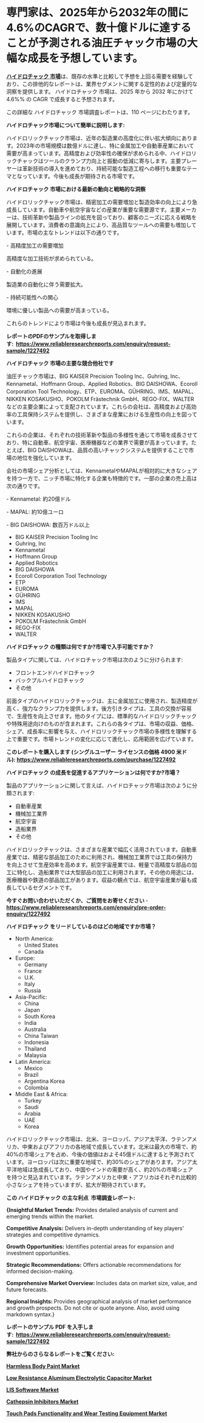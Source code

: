 <p><h1>専門家は、2025年から2032年の間に4.6%のCAGRで、数十億ドルに達することが予測される油圧チャック市場の大幅な成長を予想しています。</h1></p><p data-sourcepos="1:1-1:157"><strong><a href="https://www.reliableresearchreports.com/hydraulic-chuck-r1227492?utm_campaign=107&utm_medium=36&utm_source=Github&utm_content=ia&utm_term=13032025&utm_id=hydraulic-chuck">ハイドロチャック 市場</a></strong>は、既存の水準と比較して予想を上回る需要を経験しており、この排他的なレポートは、業界セグメントに関する定性的および定量的な洞察を提供します。 ハイドロチャック 市場は、2025 年から 2032 年にかけて 4.6%% の CAGR で成長すると予想されます。</p>
<p data-sourcepos="3:1-3:50">この詳細な ハイドロチャック 市場調査レポートは、110 ページにわたります。</p>
<p><strong>ハイドロチャック市場について簡単に説明します:</strong></p>
<p><p>ハイドロリックチャック市場は、近年の製造業の高度化に伴い拡大傾向にあります。2023年の市場規模は数億ドルに達し、特に金属加工や自動車産業において需要が高まっています。高精度および効率性の確保が求められる中、ハイドロリックチャックはツールのクランプ力向上と振動の低減に寄与します。主要プレーヤーは革新技術の導入を進めており、持続可能な製造工程への移行も重要なテーマとなっています。今後も成長が期待される市場です。</p></p>
<p><strong>ハイドロチャック 市場における最新の動向と戦略的な洞察</strong></p>
<p><p>ハイドロリックチャック市場は、精密加工の需要増加と製造効率の向上により急成長しています。自動車や航空宇宙などの産業が重要な需要源です。主要メーカーは、技術革新や製品ラインの拡充を図っており、顧客のニーズに応える戦略を展開しています。消費者の意識向上により、高品質なツールへの需要も増加しています。市場の主なトレンドは以下の通りです。</p><p>- 高精度加工の需要増加</p><p>  高精度な加工技術が求められている。</p><p>  </p><p>- 自動化の進展</p><p>  製造業の自動化に伴う需要拡大。</p><p>  </p><p>- 持続可能性への関心</p><p>  環境に優しい製品への需要が高まっている。</p><p>  </p><p>これらのトレンドにより市場は今後も成長が見込まれます。</p></p>
<p><strong>レポートのPDFのサンプルを取得します</strong><strong>:&nbsp;&nbsp;<a href="https://www.reliableresearchreports.com/enquiry/request-sample/1227492?utm_campaign=107&utm_medium=36&utm_source=Github&utm_content=ia&utm_term=13032025&utm_id=hydraulic-chuck">https://www.reliableresearchreports.com/enquiry/request-sample/1227492</a></strong></p>
<p><strong>ハイドロチャック 市場の主要な競合他社です</strong></p>
<p><p>油圧チャック市場は、BIG KAISER Precision Tooling Inc、Guhring, Inc、Kennametal、Hoffmann Group、Applied Robotics、BIG DAISHOWA、Ecoroll Corporation Tool Technology、ETP、EUROMA、GÜHRING、IMS、MAPAL、NIKKEN KOSAKUSHO、POKOLM Frästechnik GmbH、REGO-FIX、WALTERなどの主要企業によって支配されています。これらの会社は、高精度および高効率の工具保持システムを提供し、さまざまな産業における生産性の向上を図っています。</p><p>これらの企業は、それぞれの技術革新や製品の多様性を通じて市場を成長させており、特に自動車、航空宇宙、医療機器などの業界で需要が高まっています。たとえば、BIG DAISHOWAは、品質の高いチャックシステムを提供することで市場の地位を強化しています。</p><p>会社の市場シェア分析としては、KennametalやMAPALが相対的に大きなシェアを持つ一方で、ニッチ市場に特化する企業も特徴的です。一部の企業の売上高は次の通りです。</p><p>- Kennametal: 約20億ドル</p><p>- MAPAL: 約10億ユーロ</p><p>- BIG DAISHOWA: 数百万ドル以上</p></p>
<p><ul><li>BIG KAISER Precision Tooling Inc</li><li>Guhring, Inc</li><li>Kennametal</li><li>Hoffmann Group</li><li>Applied Robotics</li><li>BIG DAISHOWA</li><li>Ecoroll Corporation Tool Technology</li><li>ETP</li><li>EUROMA</li><li>GÜHRING</li><li>IMS</li><li>MAPAL</li><li>NIKKEN KOSAKUSHO</li><li>POKOLM Frästechnik GmbH</li><li>REGO-FIX</li><li>WALTER</li></ul></p>
<p><strong>ハイドロチャック の種類は何ですか?市場で入手可能ですか？</strong></p>
<p>製品タイプに関しては、ハイドロチャック市場は次のように分けられます:</p>
<p><ul><li>フロントエンドハイドロチャック</li><li>バックプルハイドロチャック</li><li>その他</li></ul></p>
<p><p>前面タイプのハイドロリックチャックは、主に金属加工に使用され、製造精度が高く、強力なクランプ力を提供します。後方引きタイプは、工具の交換が容易で、生産性を向上させます。他のタイプには、標準的なハイドロリックチャックや特殊用途向けのものが含まれます。これらの各タイプは、市場の収益、価格、シェア、成長率に影響を与え、ハイドロリックチャック市場の多様性を理解する上で重要です。市場トレンドの変化に応じて進化し、応用範囲を広げています。</p></p>
<p><strong>このレポートを購入します (シングルユーザー ライセンスの価格 4900 米ドル):&nbsp;<a href="https://www.reliableresearchreports.com/purchase/1227492?utm_campaign=107&utm_medium=36&utm_source=Github&utm_content=ia&utm_term=13032025&utm_id=hydraulic-chuck">https://www.reliableresearchreports.com/purchase/1227492</a></strong></p>
<p><strong>ハイドロチャック の成長を促進するアプリケーションは何ですか?市場？</strong></p>
<p>製品のアプリケーションに関して言えば、ハイドロチャック市場は次のように分類されます:</p>
<p><ul><li>自動車産業</li><li>機械加工業界</li><li>航空宇宙</li><li>造船業界</li><li>その他</li></ul></p>
<p><p>ハイドロリックチャックは、さまざまな産業で幅広く活用されています。自動車産業では、精密な部品加工のために利用され、機械加工業界では工具の保持力を向上させて生産効率を高めます。航空宇宙産業では、軽量で高精度な部品の加工に特化し、造船業界では大型部品の加工に利用されます。その他の用途には、医療機器や鉄道の部品加工があります。収益の観点では、航空宇宙産業が最も成長しているセグメントです。</p></p>
<p><strong>今すぐお問い合わせいただくか、ご質問をお寄せください</strong><strong>&nbsp;</strong>-<strong><a href="https://www.reliableresearchreports.com/enquiry/pre-order-enquiry/1227492?utm_campaign=107&utm_medium=36&utm_source=Github&utm_content=ia&utm_term=13032025&utm_id=hydraulic-chuck">https://www.reliableresearchreports.com/enquiry/pre-order-enquiry/1227492</a></strong></p>
<p><strong>ハイドロチャック をリードしているのはどの地域ですか市場？</strong></p>
<p><ul>
    <li>
        North America:
        <ul>
            <li>United States</li>
            <li>Canada</li>
        </ul>
    </li>
    <li>
        Europe:
        <ul>
            <li>Germany</li>
            <li>France</li>
            <li>U.K.</li>
            <li>Italy</li>
            <li>Russia</li>
        </ul>
    </li>
    <li>
        Asia-Pacific:
        <ul>
            <li>China</li>
            <li>Japan</li>
            <li>South Korea</li>
            <li>India</li>
            <li>Australia</li>
            <li>China Taiwan</li>
            <li>Indonesia</li>
            <li>Thailand</li>
            <li>Malaysia</li>
        </ul>
    </li>
    <li>
        Latin America:
        <ul>
            <li>Mexico</li>
            <li>Brazil</li>
            <li>Argentina Korea</li>
            <li>Colombia</li>
        </ul>
    </li>
    <li>
        Middle East & Africa:
        <ul>
            <li>Turkey</li>
            <li>Saudi</li>
            <li>Arabia</li>
            <li>UAE</li>
            <li>Korea</li>
        </ul>
    </li>
    </ul></p>
<p><p>ハイドロリックチャック市場は、北米、ヨーロッパ、アジア太平洋、ラテンアメリカ、中東およびアフリカの各地域で成長しています。北米は最大の市場で、約40%の市場シェアを占め、今後の価値はおよそ45億ドルに達すると予測されています。ヨーロッパは次に重要な地域で、約30%のシェアがあります。アジア太平洋地域は急成長しており、中国やインドの需要が高く、約20%の市場シェアを持つと見込まれています。ラテンアメリカと中東・アフリカはそれぞれ比較的小さなシェアを持っていますが、拡大が期待されています。</p></p>
<p><strong>この ハイドロチャック の主な利点&nbsp; 市場調査レポート:</strong></p>
<p><strong>{Insightful Market Trends:</strong> Provides detailed analysis of current and emerging trends within the market.</p>
<p><strong>Competitive Analysis:</strong> Delivers in-depth understanding of key players' strategies and competitive dynamics.</p>
<p><strong>Growth Opportunities:</strong> Identifies potential areas for expansion and investment opportunities.</p>
<p><strong>Strategic Recommendations:</strong> Offers actionable recommendations for informed decision-making.</p>
<p><strong>Comprehensive Market Overview: </strong>Includes data on market size, value, and future forecasts.</p>
<p><strong>Regional Insights: </strong>Provides geographical analysis of market performance and growth prospects. Do not cite or quote anyone. Also, avoid using markdown syntax.}</p>
<p><strong>レポートのサンプル PDF を入手します:&nbsp;</strong><strong>&nbsp;<a href="https://www.reliableresearchreports.com/enquiry/request-sample/1227492?utm_campaign=107&utm_medium=36&utm_source=Github&utm_content=ia&utm_term=13032025&utm_id=hydraulic-chuck">https://www.reliableresearchreports.com/enquiry/request-sample/1227492</a></strong></p>
<p></p>
<p></p>
<p></p>
<p></p>
<p><strong>弊社からのさらなるレポートをご覧ください:</strong></p>
<p><strong><p><a href="https://github.com/drielvinki/Market-Research-Report-List-1/blob/main/harmless-body-paint-market.md?utm_campaign=107&utm_medium=36&utm_source=Github&utm_content=ia&utm_term=13032025&utm_id=hydraulic-chuck">Harmless Body Paint Market</a></p><p><a href="https://github.com/latzerelfigo48/Market-Research-Report-List-1/blob/main/low-resistance-aluminum-electrolytic-capacitor-market.md?utm_campaign=107&utm_medium=36&utm_source=Github&utm_content=ia&utm_term=13032025&utm_id=hydraulic-chuck">Low Resistance Aluminum Electrolytic Capacitor Market</a></p><p><a href="https://github.com/ghaligopezf5/Market-Research-Report-List-1/blob/main/lis-software-market.md?utm_campaign=107&utm_medium=36&utm_source=Github&utm_content=ia&utm_term=13032025&utm_id=hydraulic-chuck">LIS Software Market</a></p><p><a href="https://github.com/moratronak3q/Market-Research-Report-List-1/blob/main/cathepsin-inhibitors-market.md?utm_campaign=107&utm_medium=36&utm_source=Github&utm_content=ia&utm_term=13032025&utm_id=hydraulic-chuck">Cathepsin Inhibitors Market</a></p><p><a href="https://github.com/pilukypalis/Market-Research-Report-List-1/blob/main/touch-pads-functionality-and-wear-testing-equipment-market.md?utm_campaign=107&utm_medium=36&utm_source=Github&utm_content=ia&utm_term=13032025&utm_id=hydraulic-chuck">Touch Pads Functionality and Wear Testing Equipment Market</a></p></strong></p>